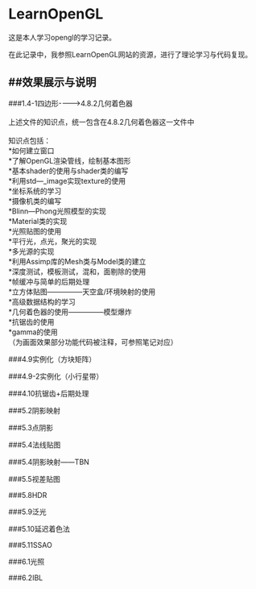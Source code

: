 LearnOpenGL<br>
=============
这是本人学习opengl的学习记录。<br>

在此记录中，我参照LearnOpenGL网站的资源，进行了理论学习与代码复现。<br>

##效果展示与说明<br>
-------

###1.4-1四边形---->4.8.2几何着色器<br><br>
上述文件的知识点，统一包含在4.8.2几何着色器这一文件中<br>
<br>
知识点包括：<br>
*如何建立窗口<br>
*了解OpenGL渲染管线，绘制基本图形<br>
*基本shader的使用与shader类的编写<br>
*利用std—_image实现texture的使用<br>
*坐标系统的学习<br>
*摄像机类的编写<br>
*Blinn—Phong光照模型的实现<br>
*Material类的实现<br>
*光照贴图的使用<br>
*平行光，点光，聚光的实现<br>
*多光源的实现<br>
*利用Assimp库的Mesh类与Model类的建立<br>
*深度测试，模板测试，混和，面剔除的使用<br>
*帧缓冲与简单的后期处理<br>
*立方体贴图—————天空盒/环境映射的使用<br>
*高级数据结构的学习<br>
*几何着色器的使用—————模型爆炸<br>
*抗锯齿的使用<br>
*gamma的使用<br>
（为画面效果部分功能代码被注释，可参照笔记对应）<br>

###4.9实例化（方块矩阵）<br>

###4.9-2实例化（小行星带）<br>

###4.10抗锯齿+后期处理<br>

###5.2阴影映射<br>

###5.3点阴影<br>

###5.4法线贴图<br>

###5.4阴影映射——TBN<br>

###5.5视差贴图<br>

###5.8HDR<br>

###5.9泛光<br>

###5.10延迟着色法<br>

###5.11SSAO<br>

###6.1光照<br>

###6.2IBL<br>


